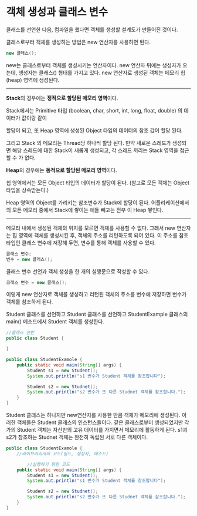 # 객체 생성과 클래스 변수

클래스를 선언한 다음, 컴파일을 했다면 객체를 생성할 설계도가 만들어진 것이다.

클래스로부터 객체를 생성하는 방법은 new 연산자를 사용하면 된다.

```java
new 클래스();
```

new는 클래스로부터 객체를 생성시키는 연산자이다. new 연산자 뒤에는 생성자가 오는데, 생성자는 클래스() 형태를 가지고 있다. new 연산자로 생성된 객체는 메모리 힙(heap) 영역에 생성된다.

---

**Stack**의 경우에는 **정적으로 할당된 메모리 영역**이다.

Stack에서는 Primitive 타입 (boolean, char, short, int, long, float, double) 의 데이터가 값이랑 같이 

할당이 되고, 또 Heap 영역에 생성된 Object 타입의 데이터의 참조 값이 할당 된다.

그리고 Stack 의 메모리는 Thread당 하나씩 할당 된다. 만약 새로운 스레드가 생성되면 해당 스레드에 대한 Stack이 새롭게 생성되고, 각 스레드 끼리는 Stack 영역을 접근할 수 가 없다.

**Heap**의 경우에는 **동적으로 할당된 메모리 영역**이다.

힙 영역에서는 모든 Object 타입의 데이터가 할당이 된다. (참고로 모든 객체는 Object 타입을 상속받는다.)

Heap 영역의 Object를 가리키는 참조변수가 Stack에 할당이 된다. 어플리케이션에서의 모든 메모리 중에서 Stack에 쌓이는 애들 빼고는 전부 이 Heap 쌓인다.

---

메모리 내에서 생성된 객체의 위치를 모르면 객체를 사용할 수 없다. 그래서 new 연산자는 힙 영역에 객체를 생성시킨 후, 객체의 주소를 리턴하도록 되어 있다. 이 주소를 참조 타입인 클래스 변수에 저장해 두면, 변수를 통해 객체를 사용할 수 있다. 

```java
클래스 변수;
변수 = new 클래스();
```

클래스 변수 선언과 객체 생성을 한 개의 실행문으로 작성할 수 있다.

```java
크래스 변수 = new 클래스();
```

이렇게 new 연산자로 객체를 생성하고 리턴된 객체의 주소를 변수에 저장하면 변수가 객체를 참조하게 된다.

Student 클래스를 선언하고 Student 클래스를 선언하고 StudentExample 클래스의 main() 메소드에서 Student 객체를 생성한다.

```java
//클래스 선언
public class Student {

}
```

```java
public class StudentExamole {
    public static void main(String[] args) {
        Student s1 = new Student();
        System.out.println("s1 변수가 Student 객체를 참조합니다");

        Student s2 = new Studnet();
        System.out.println("s2 변수가 또 다른 Studnet 객체를 참조합니다.");
    }
}
```

Student 클래스는 하나지만 new연산자를 사용한 만큼 객체가 메모리에 생성된다. 이러한 객체들은 Student 클래스의 인스턴스들이다. 같은 클래스로부터 생성되었지만 각가의 Student 객체는 자신만의 고유 데이터를 가지면서 메모리에 활동하게 된다. s1괴 s2가 참조하는 Studnet 객체는 완전히 독립된 서로 다른 객체이다.

```java
public class StudentExamole {
	//라이브러리서의 코드(필드, 생성자, 메소드)

		//실행하기 위한 코드
    public static void main(String[] args) {
        Student s1 = new Student();
        System.out.println("s1 변수가 Student 객체를 참조합니다");

        Student s2 = new Studnet();
        System.out.println("s2 변수가 또 다른 Studnet 객체를 참조합니다.");
    }
}
```